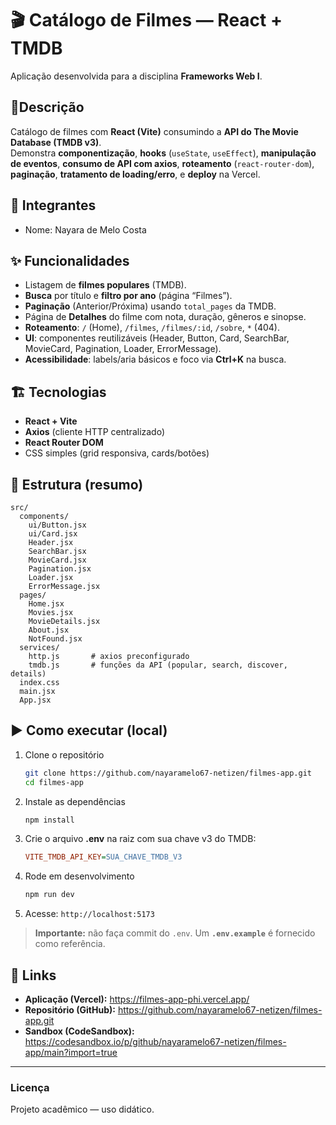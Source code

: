 # 🎬 Catálogo de Filmes — React + TMDB

Aplicação desenvolvida para a disciplina **Frameworks Web I**.

## 📌Descrição
Catálogo de filmes com **React (Vite)** consumindo a **API do The Movie Database (TMDB v3)**.  
Demonstra **componentização**, **hooks** (`useState`, `useEffect`), **manipulação de eventos**, **consumo de API com axios**, **roteamento** (`react-router-dom`), **paginação**, **tratamento de loading/erro**, e **deploy** na Vercel.

## 👥 Integrantes
- Nome: Nayara de Melo Costa

## ✨ Funcionalidades
- Listagem de **filmes populares** (TMDB).
- **Busca** por título e **filtro por ano** (página “Filmes”).
- **Paginação** (Anterior/Próxima) usando `total_pages` da TMDB.
- Página de **Detalhes** do filme com nota, duração, gêneros e sinopse.
- **Roteamento**: `/` (Home), `/filmes`, `/filmes/:id`, `/sobre`, `*` (404).
- **UI**: componentes reutilizáveis (Header, Button, Card, SearchBar, MovieCard, Pagination, Loader, ErrorMessage).
- **Acessibilidade**: labels/aria básicos e foco via **Ctrl+K** na busca.

## 🏗️ Tecnologias
- **React + Vite**
- **Axios** (cliente HTTP centralizado)
- **React Router DOM**
- CSS simples (grid responsiva, cards/botões)

## 📁 Estrutura (resumo)
```
src/
  components/
    ui/Button.jsx
    ui/Card.jsx
    Header.jsx
    SearchBar.jsx
    MovieCard.jsx
    Pagination.jsx
    Loader.jsx
    ErrorMessage.jsx
  pages/
    Home.jsx
    Movies.jsx
    MovieDetails.jsx
    About.jsx
    NotFound.jsx
  services/
    http.js       # axios preconfigurado
    tmdb.js       # funções da API (popular, search, discover, details)
  index.css
  main.jsx
  App.jsx
```

## ▶️ Como executar (local)
1. Clone o repositório
   ```bash
   git clone https://github.com/nayaramelo67-netizen/filmes-app.git
   cd filmes-app
   ```
2. Instale as dependências
   ```bash
   npm install
   ```
3. Crie o arquivo **.env** na raiz com sua chave v3 do TMDB:
   ```ini
   VITE_TMDB_API_KEY=SUA_CHAVE_TMDB_V3
   ```
4. Rode em desenvolvimento
   ```bash
   npm run dev
   ```
5. Acesse: `http://localhost:5173`

> **Importante:** não faça commit do `.env`. Um **`.env.example`** é fornecido como referência.

## 🔗 Links
- **Aplicação (Vercel):** https://filmes-app-phi.vercel.app/
- **Repositório (GitHub):** https://github.com/nayaramelo67-netizen/filmes-app.git
- **Sandbox (CodeSandbox):** https://codesandbox.io/p/github/nayaramelo67-netizen/filmes-app/main?import=true

---

### Licença
Projeto acadêmico — uso didático.

